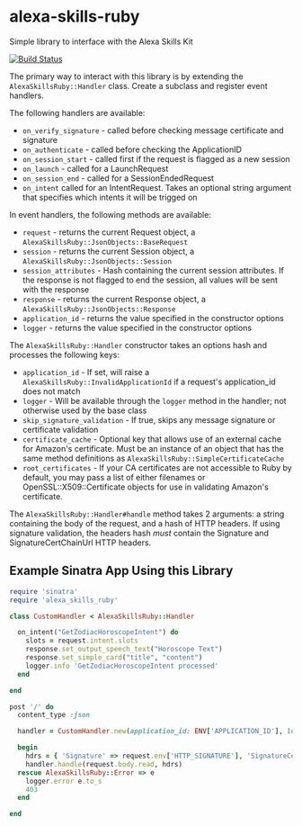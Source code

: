 # alexa-skills-ruby
Simple library to interface with the Alexa Skills Kit

[![Build Status](https://travis-ci.org/DanElbert/alexa_skills_ruby.svg?branch=master)](https://travis-ci.org/DanElbert/alexa_skills_ruby)

The primary way to interact with this library is by extending the `AlexaSkillsRuby::Handler` class.  Create a subclass and
register event handlers.

The following handlers are available:

* `on_verify_signature` - called before checking message certificate and signature
* `on_authenticate` - called before checking the ApplicationID
* `on_session_start` - called first if the request is flagged as a new session
* `on_launch` - called for a LaunchRequest
* `on_session_end` - called for a SessionEndedRequest
* `on_intent` called for an IntentRequest.  Takes an optional string argument that specifies which intents it will be trigged on

In event handlers, the following methods are available:

* `request` - returns the current Request object, a `AlexaSkillsRuby::JsonObjects::BaseRequest`
* `session` - returns the current Session object, a `AlexaSkillsRuby::JsonObjects::Session`
* `session_attributes` - Hash containing the current session attributes.  If the response is not flagged to end the session, all values will be sent with the response
* `response` - returns the current Response object, a `AlexaSkillsRuby::JsonObjects::Response`
* `application_id` - returns the value specified in the constructor options
* `logger` - returns the value specified in the constructor options

The `AlexaSkillsRuby::Handler` constructor takes an options hash and processes the following keys:
* `application_id` - If set, will raise a `AlexaSkillsRuby::InvalidApplicationId` if a request's application_id does not match
* `logger` - Will be available through the `logger` method in the handler; not otherwise used by the base class
* `skip_signature_validation` - If true, skips any message signature or certificate validation
* `certificate_cache` - Optional key that allows use of an external cache for Amazon's certificate.  Must be an instance of an object that has the same method definitions as `AlexaSkillsRuby::SimpleCertificateCache`
* `root_certificates` - If your CA certificates are not accessible to Ruby by default, you may pass a list of either filenames or OpenSSL::X509::Certificate objects for use in validating Amazon's certificate.

The `AlexaSkillsRuby::Handler#handle` method takes 2 arguments: a string containing the body of the request, and a hash of HTTP headers.  If using
signature validation, the headers hash _must_ contain the Signature and SignatureCertChainUrl HTTP headers.

## Example Sinatra App Using this Library

```ruby
require 'sinatra'
require 'alexa_skills_ruby'

class CustomHandler < AlexaSkillsRuby::Handler

  on_intent("GetZodiacHoroscopeIntent") do
    slots = request.intent.slots
    response.set_output_speech_text("Horoscope Text")
    response.set_simple_card("title", "content")
    logger.info 'GetZodiacHoroscopeIntent processed'
  end

end

post '/' do
  content_type :json

  handler = CustomHandler.new(application_id: ENV['APPLICATION_ID'], logger: logger)

  begin
    hdrs = { 'Signature' => request.env['HTTP_SIGNATURE'], 'SignatureCertChainUrl' => request.env['HTTP_SIGNATURECERTCHAINURL'] }
    handler.handle(request.body.read, hdrs)
  rescue AlexaSkillsRuby::Error => e
    logger.error e.to_s
    403
  end

end
```
